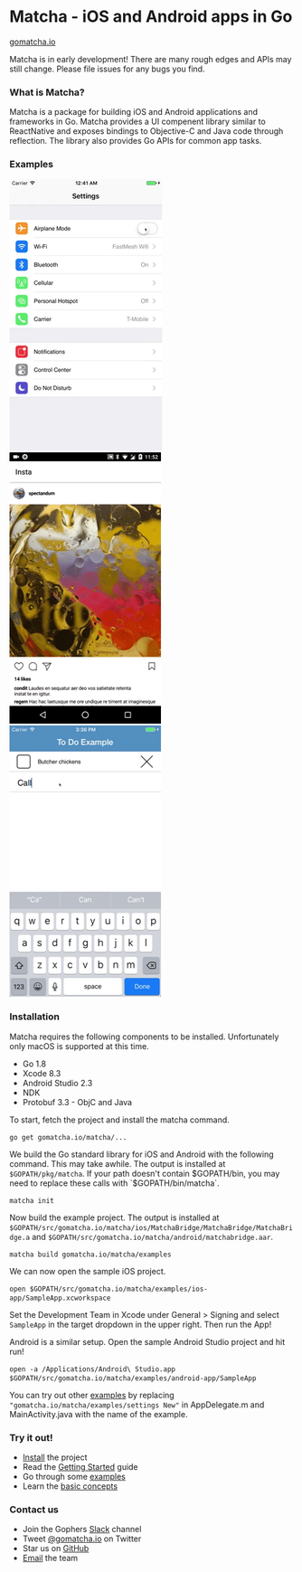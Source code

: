 # Matcha - iOS and Android apps in Go

[gomatcha.io](https://gomatcha.io)

Matcha is in early development! There are many rough edges and APIs may still
change. Please file issues for any bugs you find.

### What is Matcha?

Matcha is a package for building iOS and Android applications and frameworks in
Go. Matcha provides a UI compenent library similar to ReactNative and exposes
bindings to Objective-C and Java code through reflection. The library also
provides Go APIs for common app tasks.

### Examples

[![settings-example](docs/settings.gif)](https://github.com/gomatcha/matcha/tree/master/examples/settings)
[![insta-example](docs/insta.gif)](https://github.com/gomatcha/matcha/tree/master/examples/insta)
[![todo-example](docs/todo.gif)](https://github.com/gomatcha/matcha/tree/master/examples/todo)

### Installation

Matcha requires the following components to be installed. Unfortunately only macOS is supported at this time.

* Go 1.8
* Xcode 8.3
* Android Studio 2.3
* NDK
* Protobuf 3.3 - ObjC and Java

To start, fetch the project and install the matcha command.

    go get gomatcha.io/matcha/...

We build the Go standard library for iOS and Android with the following command.
This may take awhile. The output is installed at `$GOPATH/pkg/matcha`. If your
path doesn't contain $GOPATH/bin, you may need to replace these calls with
`$GOPATH/bin/matcha`.

    matcha init

Now build the example project. The output is installed at `$GOPATH/src/gomatcha.io/matcha/ios/MatchaBridge/MatchaBridge/MatchaBridge.a` and `$GOPATH/src/gomatcha.io/matcha/android/matchabridge.aar`.

    matcha build gomatcha.io/matcha/examples

We can now open the sample iOS project.

    open $GOPATH/src/gomatcha.io/matcha/examples/ios-app/SampleApp.xcworkspace
    
Set the Development Team in Xcode under General > Signing and select `SampleApp` in
the target dropdown in the upper right. Then run the App! 

Android is a similar setup. Open the sample Android Studio project and hit run!

    open -a /Applications/Android\ Studio.app $GOPATH/src/gomatcha.io/matcha/examples/android-app/SampleApp

You can try out other
[examples](https://github.com/gomatcha/matcha/tree/master/examples) by replacing
`"gomatcha.io/matcha/examples/settings New"` in AppDelegate.m and MainActivity.java
with the name of the example.


<h3>Try it out!</h3>
<ul>
    <li><a href="https://gomatcha.io/guide/installation/">Install</a> the project</li>
    <li>Read the <a href="https://gomatcha.io/guide/getting-started/">Getting Started</a> guide</li>
    <li>Go through some <a href="https://github.com/gomatcha/matcha/tree/master/examples">examples</a></li>
    <li>Learn the <a href="https://gomatcha.io/guide/concepts/">basic concepts</a></li>
</ul>
<h3>Contact us</h3>
<ul>
    <li>Join the Gophers <a href="https://gophers.slack.com/messages/matcha">Slack</a> channel</li>
    <li>Tweet <a href="http://twitter.com/gomatchaio">@gomatcha.io</a> on Twitter</li>
    <li>Star us on <a href="https://github.com/gomatcha/matcha">GitHub</a></li>
    <li><a href="mailto:kevin@gomatcha.io">Email</a> the team</li>
</ul>
